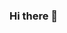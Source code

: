 ### Hi there 👋

<!--

- 📊 Codeforces handle: [firstin0907](https://codeforces.com/profile/firstin0907)

- I'm interested in C++.

[![Solved.ac Profile](http://mazassumnida.wtf/api/v2/generate_badge?boj=firstin0907)](https://solved.ac/firstin0907/)
**firstin0907/firstin0907** is a ✨ _special_ ✨ repository because its `README.md` (this file) appears on your GitHub profile.

Here are some ideas to get you started:

- 🔭 I’m currently working on ...
- 🌱 I’m currently learning ...
- 👯 I’m looking to collaborate on ...
- 🤔 I’m looking for help with ...
- 💬 Ask me about ...
- 📫 How to reach me: ...
- 😄 Pronouns: ...
- ⚡ Fun fact: ...
-->
